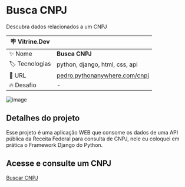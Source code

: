 # Busca CNPJ

Descubra dados relacionados a um CNPJ

| :placard: Vitrine.Dev |     |
| -------------  | --- |
| :sparkles: Nome        | **Busca CNPJ**
| :label: Tecnologias | python, django, html, css, api
| :rocket: URL         | [pedro.pythonanywhere.com/cnpj](pedro.pythonanywhere.com/cnpj)
| :fire: Desafio     | -

<!-- Inserir imagem com a #vitrinedev ao final do link -->

![image](https://user-images.githubusercontent.com/40746318/195986306-1ccebfcf-aa41-4ac9-99e8-0381d95efc00.png#vitrinedev)

## Detalhes do projeto

Esse projeto é uma aplicação WEB que consome os dados de uma API pública da Receita Federal para consulta de CNPJ, nele eu coloquei em prática o Framework Django do Python.

## Acesse e consulte um CNPJ ##

[Buscar CNPJ](pedro.pythonanywhere.com/cnpj)
